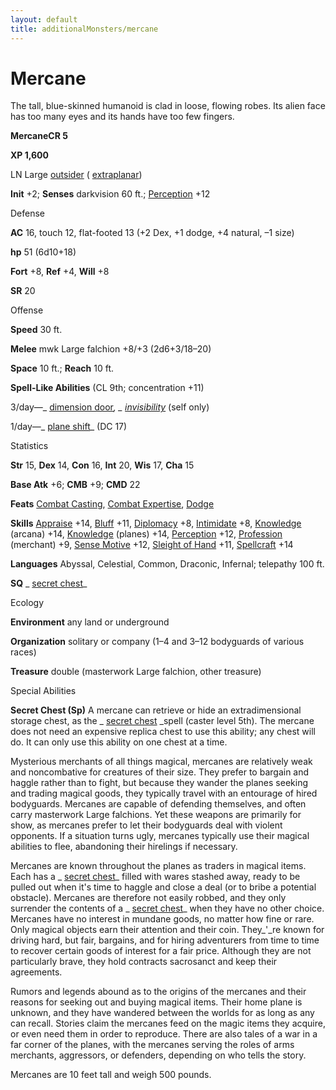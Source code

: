 ```yaml
---
layout: default
title: additionalMonsters/mercane
---
```

# Mercane

The tall, blue-skinned humanoid is clad in loose, flowing robes. Its alien face has too many eyes and its hands have too few fingers.

**MercaneCR 5**

**XP 1,600**

LN Large [outsider](monsters/creatureTypes#_outsider) ( [extraplanar](monsters/creatureTypes#_extraplanar-subtype))

**Init** +2; **Senses** darkvision 60 ft.; [Perception](additionalMonsters/../skills/perception#_perception) +12

Defense

**AC** 16, touch 12, flat-footed 13 (+2 Dex, +1 dodge, +4 natural, –1 size)

**hp** 51 (6d10+18)

**Fort** +8, **Ref** +4, **Will** +8

**SR** 20

Offense

**Speed** 30 ft.

**Melee** mwk Large falchion +8/+3 (2d6+3/18–20)

**Space** 10 ft.; **Reach** 10 ft.

**Spell-Like Abilities** (CL 9th; concentration +11)

3/day—_ [dimension door](additionalMonsters/../spells/dimensionDoor#_dimension-door)_, _ [invisibility](additionalMonsters/../spells/invisibility#_invisibility)_ (self only)

1/day—_ [plane shift](additionalMonsters/../spells/planeShift#_plane-shift)_ (DC 17)

Statistics

**Str** 15, **Dex** 14, **Con** 16, **Int** 20, **Wis** 17, **Cha** 15

**Base Atk** +6; **CMB** +9; **CMD** 22

**Feats** [Combat Casting](additionalMonsters/../feats#_combat-casting), [Combat Expertise](additionalMonsters/../feats#_combat-expertise), [Dodge](additionalMonsters/../feats#_dodge)

**Skills** [Appraise](additionalMonsters/../skills/appraise#_appraise) +14, [Bluff](additionalMonsters/../skills/bluff#_bluff) +11, [Diplomacy](additionalMonsters/../skills/diplomacy#_diplomacy) +8, [Intimidate](additionalMonsters/../skills/intimidate#_intimidate) +8, [Knowledge](additionalMonsters/../skills/knowledge#_knowledge) (arcana) +14, [Knowledge](additionalMonsters/../skills/knowledge#_knowledge) (planes) +14, [Perception](additionalMonsters/../skills/perception#_perception) +12, [Profession](additionalMonsters/../skills/profession#_profession) (merchant) +9, [Sense Motive](additionalMonsters/../skills/senseMotive#_sense-motive) +12, [Sleight of Hand](additionalMonsters/../skills/sleightOfHand#_sleight-of-hand) +11, [Spellcraft](additionalMonsters/../skills/spellcraft#_spellcraft) +14

**Languages** Abyssal, Celestial, Common, Draconic, Infernal; telepathy 100 ft.

**SQ** _ [secret chest](additionalMonsters/../spells/secretChest#_secret-chest)_

Ecology

**Environment** any land or underground

**Organization** solitary or company (1–4 and 3–12 bodyguards of various races)

**Treasure** double (masterwork Large falchion, other treasure)

Special Abilities

**Secret Chest (Sp)** A mercane can retrieve or hide an extradimensional storage chest, as the _ [secret chest](additionalMonsters/../spells/secretChest#_secret-chest) _spell (caster level 5th). The mercane does not need an expensive replica chest to use this ability; any chest will do. It can only use this ability on one chest at a time.

Mysterious merchants of all things magical, mercanes are relatively weak and noncombative for creatures of their size. They prefer to bargain and haggle rather than to fight, but because they wander the planes seeking and trading magical goods, they typically travel with an entourage of hired bodyguards. Mercanes are capable of defending themselves, and often carry masterwork Large falchions. Yet these weapons are primarily for show, as mercanes prefer to let their bodyguards deal with violent opponents. If a situation turns ugly, mercanes typically use their magical abilities to flee, abandoning their hirelings if necessary.

Mercanes are known throughout the planes as traders in magical items. Each has a _ [secret chest](additionalMonsters/../spells/secretChest#_secret-chest)_ filled with wares stashed away, ready to be pulled out when it's time to haggle and close a deal (or to bribe a potential obstacle). Mercanes are therefore not easily robbed, and they only surrender the contents of a _ [secret chest](additionalMonsters/../spells/secretChest#_secret-chest)_ when they have no other choice. Mercanes have no interest in mundane goods, no matter how fine or rare. Only magical objects earn their attention and their coin. They_'_re known for driving hard, but fair, bargains, and for hiring adventurers from time to time to recover certain goods of interest for a fair price. Although they are not particularly brave, they hold contracts sacrosanct and keep their agreements.

Rumors and legends abound as to the origins of the mercanes and their reasons for seeking out and buying magical items. Their home plane is unknown, and they have wandered between the worlds for as long as any can recall. Stories claim the mercanes feed on the magic items they acquire, or even need them in order to reproduce. There are also tales of a war in a far corner of the planes, with the mercanes serving the roles of arms merchants, aggressors, or defenders, depending on who tells the story.

Mercanes are 10 feet tall and weigh 500 pounds.

